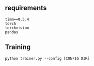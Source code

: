 ## requirements
```
timm==0.5.4
torch
torchvision
pandas
```

## Training
```
python trainer.py --config [CONFIG DIR]
```
